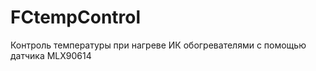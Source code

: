 FCtempControl
=============

Контроль температуры при нагреве ИК обогревателями с помощью датчика MLX90614
